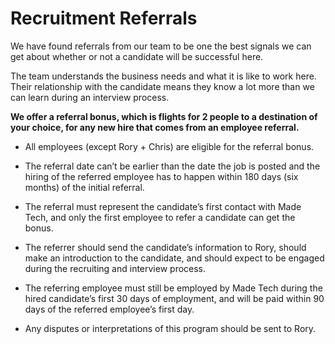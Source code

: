 # Recruitment Referrals

We have found referrals from our team to be one the best signals we can get about whether or not a candidate will be successful here. 

The team understands the business needs and what it is like to work here. Their relationship with the candidate means they know a lot more than we can learn during an interview process.

**We offer a referral bonus, which is flights for 2 people to a destination of your choice, for any new hire that comes from an employee referral.**

* All employees (except Rory + Chris) are eligible for the referral bonus. 

* The referral date can’t be earlier than the date the job is posted and the hiring of the referred employee has to happen within 180 days (six months) of the initial referral. 

* The referral must represent the candidate’s first contact with Made Tech, and only the first employee to refer a candidate can get the bonus. 

* The referrer should send the candidate’s information to Rory, should make an introduction to the candidate, and should expect to be engaged during the recruiting and interview process. 

* The referring employee must still be employed by Made Tech during the hired candidate’s first 30 days of employment, and will be paid within 90 days of the referred employee’s first day.

* Any disputes or interpretations of this program should be sent to Rory.


